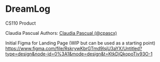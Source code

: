 # DreamLog
CS110 Product

Claudia Pascual
Authors: [Claudia Pascual (@cpascx)](https://github.com/cpascx)


Initial Figma for Landing Page (WIP but can be used as a starting point)
https://www.figma.com/file/RskrywKbrGTmd9lsjU3aYX/Untitled?type=design&node-id=0%3A1&mode=design&t=KtkDjQkopoTiv93O-1
